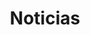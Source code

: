---
title: "Noticias"
# subtitle: "Mantente al día con Nexo Apex"
# meta description
description: "Últimas noticias y actualizaciones de Nexo Apex"
draft: false
--- 